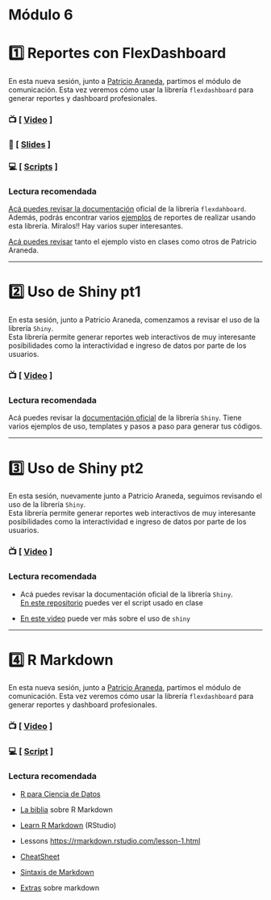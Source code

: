 # Módulo 6

# :one: Reportes con FlexDashboard

En esta nueva sesión, junto a [Patricio Araneda](https://www.linkedin.com/in/patricioaraneda/), partimos el módulo de comunicación. Esta vez veremos cómo usar la librería `flexdashboard` para generar reportes y dashboard profesionales.

### :tv: [ [Video](https://youtu.be/Egw53m0cKO4) ]

### :closed_book: [ [Slides](https://github.com/opensaludlab/ciencia_datos/blob/main/modulo6/Sesion_1/Presentacion_sesion1.pdf) ]

### :computer: [ [Scripts](https://github.com/opensaludlab/ciencia_datos/tree/main/modulo6/Sesion_1) ]

### Lectura recomendada

[Acá puedes revisar la documentación](https://pkgs.rstudio.com/flexdashboard/) oficial de la librería `flexdahboard`.  
Además, podrás encontrar varios [ejemplos](https://flexdashboard-pkg.netlify.app/articles/examples.html) de reportes de realizar usando esta librería. Míralos!! Hay varios super interesantes.

[Acá puedes revisar](https://rpubs.com/paraneda/) tanto el ejemplo visto en clases como otros de Patricio Araneda.

------------------------------------------------------------------------

# :two: Uso de Shiny pt1

En esta sesión, junto a Patricio Araneda, comenzamos a revisar el uso de la librería `Shiny`.  
Esta librería permite generar reportes web interactivos de muy interesante posibilidades como la interactividad e ingreso de datos por parte de los usuarios.

### :tv: [ [Video](https://youtu.be/VAakuuodTPU) ]

### Lectura recomendada

Acá puedes revisar la [documentación oficial](https://shiny.rstudio.com/) de la librería `Shiny`. Tiene varios ejemplos de uso, templates y pasos a paso para generar tus códigos.

------------------------------------------------------------------------

# :three: Uso de Shiny pt2

En esta sesión, nuevamente junto a Patricio Araneda, seguimos revisando el uso de la librería `Shiny`.  
Esta librería permite generar reportes web interactivos de muy interesante posibilidades como la interactividad e ingreso de datos por parte de los usuarios.

### :tv: [ [Video](https://youtu.be/WyhTI0LIblo) ]

### Lectura recomendada

-   Acá puedes revisar la documentación oficial de la librería `Shiny`.  
    [En este repositorio](https://github.com/paranedagarcia/shinyapp/blob/master/app.R) puedes ver el script usado en clase

-   [En este video](https://youtu.be/sFNR9MBojVE) puede ver más sobre el uso de `shiny`

------------------------------------------------------------------------

# :four: R Markdown

En esta nueva sesión, junto a [Patricio Araneda](https://www.linkedin.com/in/patricioaraneda/), partimos el módulo de comunicación. Esta vez veremos cómo usar la librería `flexdashboard` para generar reportes y dashboard profesionales.

### :tv: [ [Video](https://youtu.be/tmKFndOL5A4) ]

### :computer: [ [Script](https://github.com/opensaludlab/ciencia_datos/blob/main/modulo6/Sesion_2/taller_rmarkdown.Rmd) ]

### Lectura recomendada

-   [R para Ciencia de Datos](https://es.r4ds.hadley.nz/r-markdown.html)

-   [La biblia](https://bookdown.org/yihui/rmarkdown/) sobre R Markdown

-   [Learn R Markdown](https://pkgs.rstudio.com/rmarkdown/articles/rmarkdown.html) (RStudio)

-   Lessons <https://rmarkdown.rstudio.com/lesson-1.html>

-   [CheatSheet](https://www.rstudio.com/wp-content/uploads/2015/03/rmarkdown-reference.pdf)

-   [Sintaxis de Markdown](https://www.markdownguide.org/basic-syntax/)

-   [Extras](https://aprender-uib.github.io/AprendeR2/extras-de-r-markdown.html) sobre markdown
